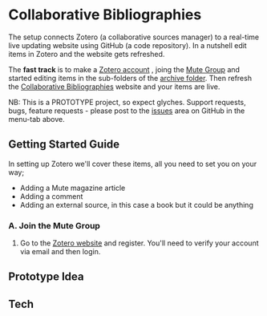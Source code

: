 # Collaborative Bibliographies
The setup connects Zotero (a collaborative sources manager) to a real-time live updating website using GitHub (a code repository). In a nutshell edit items in Zotero and the website gets refreshed.

The **fast track** is to make a [Zotero account](https://www.zotero.org/user/register/)
, joing the [Mute Group](https://www.zotero.org/groups/mute) and started editing items in the sub-folders of the [archive folder](https://www.zotero.org/groups/mute/items/collectionKey/93KX44QJ). Then refresh the [Collaborative Bibliographies](https://mute-publishing.github.io/archive/) website and your items are live.

NB: This is a PROTOTYPE project, so expect glyches. Support requests, bugs, feature requests - please post to the [issues](https://github.com/Mute-Publishing/archive/issues) area on GitHub in the menu-tab above.
## Getting Started Guide
In setting up Zotero we'll cover these items, all you need to set you on your way;
+ Adding a Mute magazine article
+ Adding a comment
+ Adding an external source, in this case a book but it could be anything

### A. Join the Mute Group
1. Go to the  [Zotero website](https://www.zotero.org/) and register. You'll need to verify your account via email and then login.




## Prototype Idea
## Tech




